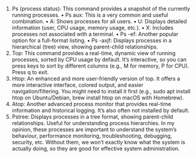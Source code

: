 1. Ps (process status): This command provides a snapshot of the currently running
processes.
• Ps aux: This is a very common and useful combination.
• A: Shows processes for all users.
• U: Displays detailed information (user, CPU usage, memory usage, etc.).
• X: Includes processes not associated with a terminal.
• Ps -ef: Another popular option for a full-format listing.
• Ps -axjf: Displays processes in a hierarchical (tree) view, showing parent-child
relationships.
2. Top: This command provides a real-time, dynamic view of running processes, sorted
by CPU usage by default. It’s interactive, so you can press keys to sort by different columns
(e.g., M for memory, P for CPU). Press q to exit.
3. Htop: An enhanced and more user-friendly version of top. It offers a more interactive
interface, colored output, and easier navigation/filtering. You might need to install it first (e.g.,
sudo apt install htop on Ubuntu/Debian, brew install htop on macOS with Homebrew).
4. Atop: Another advanced process monitor that provides real-time information and
historical logging. It’s also often not installed by default.
5. Pstree: Displays processes in a tree format, showing parent-child relationships.
Useful for understanding process hierarchies.
In my opinion, these processes are important to understand the system’s behaviour,
performance monitoring, troubleshooting, debugging, security, etc. Without them, we
won’t exactly know what the system is actually doing, so they are good for effective
system administration.